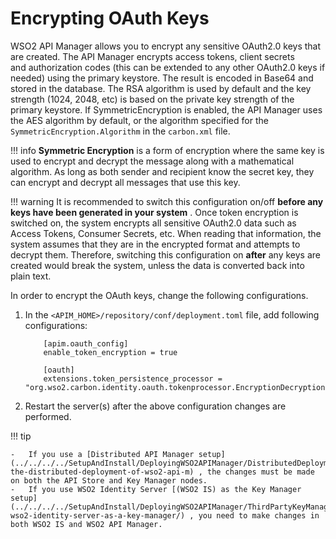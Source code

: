 # Encrypting OAuth Keys

WSO2 API Manager allows you to encrypt any sensitive OAuth2.0 keys that are created. The API Manager encrypts access tokens, client secrets and authorization codes (this can be extended to any other OAuth2.0 keys if needed) using the primary keystore. The result is encoded in Base64 and stored in the database. The RSA algorithm is used by default and the key strength (1024, 2048, etc) is based on the private key strength of the primary keystore. If SymmetricEncryption is enabled, the API Manager uses the AES algorithm by default, or the algorithm specified for the `SymmetricEncryption.Algorithm` in the `carbon.xml` file.

!!! info
        **Symmetric Encryption** is a form of encryption where the same key is used to encrypt and decrypt the message along with a mathematical algorithm. As long as both sender and recipient know the secret key, they can encrypt and decrypt all messages that use this key.

!!! warning
        It is recommended to switch this configuration on/off **before any keys have been generated in your system** . Once token encryption is switched on, the system encrypts all sensitive OAuth2.0 data such as Access Tokens, Consumer Secrets, etc. When reading that information, the system assumes that they are in the encrypted format and attempts to decrypt them. Therefore, switching this configuration on **after** any keys are created would break the system, unless the data is converted back into plain text.


In order to encrypt the OAuth keys, change the following configurations.

1.  In the `<APIM_HOME>/repository/conf/deployment.toml` file, add following configurations:
    ```
        [apim.oauth_config]
        enable_token_encryption = true
    ```
    ```
        [oauth]
        extensions.token_persistence_processor = "org.wso2.carbon.identity.oauth.tokenprocessor.EncryptionDecryptionPersistenceProcessor"
    ```
3.  Restart the server(s) after the above configuration changes are performed.

!!! tip

    -   If you use a [Distributed API Manager setup](../../../../SetupAndInstall/DeployingWSO2APIManager/DistributedDeployment/understanding-the-distributed-deployment-of-wso2-api-m) , the changes must be made on both the API Store and Key Manager nodes.
    -   If you use WSO2 Identity Server [(WSO2 IS) as the Key Manager setup](../../../../SetupAndInstall/DeployingWSO2APIManager/ThirdPartyKeyManager/configuring-wso2-identity-server-as-a-key-manager/) , you need to make changes in both WSO2 IS and WSO2 API Manager.


